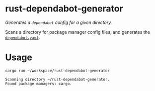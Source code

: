# rust-dependabot-generator
_Generates a `dependabot` config for a given directory._

Scans a directory for package manager config files, and generates the [`dependabot.yaml`](https://docs.github.com/en/code-security/dependabot/dependabot-version-updates/configuration-options-for-the-dependabot.yml-file).

# Usage

`cargo run ~/workspace/rust-dependabot-generator`

```
Scanning directory ~/rust-dependabot-generator.
Found package managers: cargo.
```
